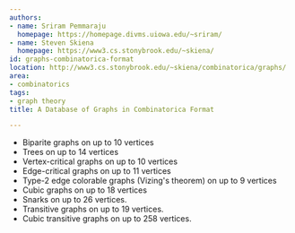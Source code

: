 ```yaml
---
authors:
- name: Sriram Pemmaraju
  homepage: https://homepage.divms.uiowa.edu/~sriram/
- name: Steven Skiena
  homepage: https://www3.cs.stonybrook.edu/~skiena/
id: graphs-combinatorica-format
location: http://www3.cs.stonybrook.edu/~skiena/combinatorica/graphs/
area:
- combinatorics
tags:
- graph theory
title: A Database of Graphs in Combinatorica Format

---
```


 * Biparite graphs on up to 10 vertices
 * Trees on up to 14 vertices
 * Vertex-critical graphs on up to 10 vertices
 * Edge-critical graphs on up to 11 vertices
 * Type-2 edge colorable graphs (Vizing's theorem) on up to 9 vertices
 * Cubic graphs on up to 18 vertices
 * Snarks on up to 26 vertices.
 * Transitive graphs on up to 19 vertices.
 * Cubic transitive graphs on up to 258 vertices.